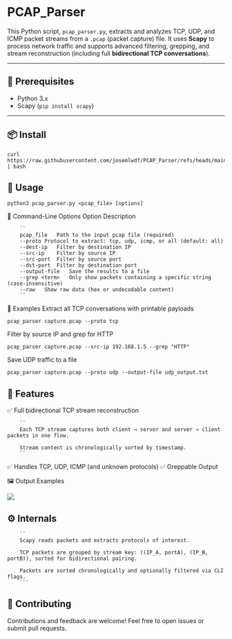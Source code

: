 # PCAP_Parser

This Python script, `pcap_parser.py`, extracts and analyzes TCP, UDP, and ICMP packet streams from a `.pcap` (packet capture) file. It uses **Scapy** to process network traffic and supports advanced filtering, grepping, and stream reconstruction (including full **bidirectional TCP conversations**).

---

## 🧰 Prerequisites

- Python 3.x
- Scapy (`pip install scapy`)

---

## 📦 Install

    curl https://raw.githubusercontent.com/josemlwdf/PCAP_Parser/refs/heads/main/install.sh | bash

## 🚀 Usage

    python3 pcap_parser.py <pcap_file> [options]

🔧 Command-Line Options
Option	Description
        
        ``
        pcap_file	Path to the input pcap file (required)
        --proto	Protocol to extract: tcp, udp, icmp, or all (default: all)
        --dest-ip	Filter by destination IP
        --src-ip	Filter by source IP
        --src-port	Filter by source port
        --dst-port	Filter by destination port
        --output-file	Save the results to a file
        --grep <term>	Only show packets containing a specific string (case-insensitive)
        --raw	Show raw data (hex or undecodable content)
        ``

📌 Examples
Extract all TCP conversations with printable payloads

    pcap_parser capture.pcap --proto tcp

Filter by source IP and grep for HTTP

    pcap_parser capture.pcap --src-ip 192.168.1.5 --grep "HTTP"

Save UDP traffic to a file

    pcap_parser capture.pcap --proto udp --output-file udp_output.txt

## 🧠 Features

✅ Full bidirectional TCP stream reconstruction

        ``
        Each TCP stream captures both client → server and server → client packets in one flow.
        
        Stream content is chronologically sorted by timestamp.
        ``

✅ Handles TCP, UDP, ICMP (and unknown protocols)
✅ Greppable Output


🖼️ Output Examples
<p align="left"> <img src="https://github.com/user-attachments/assets/2791f9b8-8ec4-4677-afeb-c27c6fa1b6e6"> </p>

## ⚙️ Internals
        ``
        Scapy reads packets and extracts protocols of interest.
        
        TCP packets are grouped by stream key: ((IP_A, portA), (IP_B, portB)), sorted for bidirectional pairing.
        
        Packets are sorted chronologically and optionally filtered via CLI flags.
        ```

## 🤝 Contributing

Contributions and feedback are welcome! Feel free to open issues or submit pull requests.
